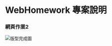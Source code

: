 # __WebHomework__ 專案說明

### 網頁作業2

![版型完成圖](https://github.com/JHAIPINHAO/__WebHomework-2__/assets/128681146/53057cd6-2be3-4d3f-81ea-e2ef81417d9f)

